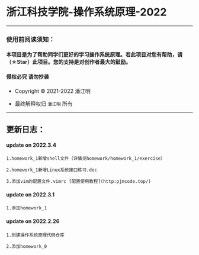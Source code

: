 # 浙江科技学院-操作系统原理-2022

***

### 使用前阅读须知：


#### 本项目是为了帮助同学们更好的学习操作系统原理。若此项目对您有帮助，请（☆Star）此项目。您的支持是对创作者最大的鼓励。

#### 侵权必究 请勿抄袭

- Copyright © 2021-2022 潘江明

- 最终解释权归 `潘江明` 所有

***

## 更新日志：

#### update on 2022.3.4
```
1.homework_1新增shell文件（详情见homework/homework_1/exercise）

2.homework_1新增Linux系统接口练习.doc

3.添加vim的配置文件.vimrc [配置使用教程](http:pjmcode.top/)
```

#### update on 2022.3.1
```
1.添加homework_1
```

#### update on 2022.2.26
```
1.创建操作系统原理代码仓库

2.添加homework_0
```
